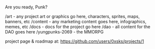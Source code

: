 Are you ready, Punk?

/art - any project art or graphics go here, characters, sprites, maps, banners, etc
/content - any marketing content goes here, infographics, memes, etc
/docs - docs for the project go here
/dao - all content for the DAO goes here
/yungpunks-2069 - the MMORPG

project page & roadmap at:
https://github.com/users/0xsks/projects/1